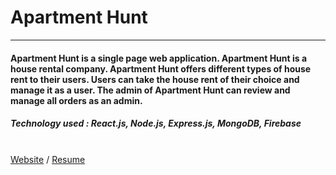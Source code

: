 # Apartment Hunt
___
#### Apartment Hunt is a single page web application. Apartment Hunt is a house rental company. Apartment Hunt offers different types of house rent to their users. Users can take the house rent of their choice and manage it as a user. The admin of Apartment Hunt can review and manage all orders as an admin.

##### Technology used : React.js, Node.js, Express.js, MongoDB, Firebase
\
[Website](https://apartment-hunt-20cec.web.app/) / [Resume](https://drive.google.com/file/d/1glAZTxGi0fT7dcWymtLVImHUR6ZkIAHD/view?usp=sharing)
